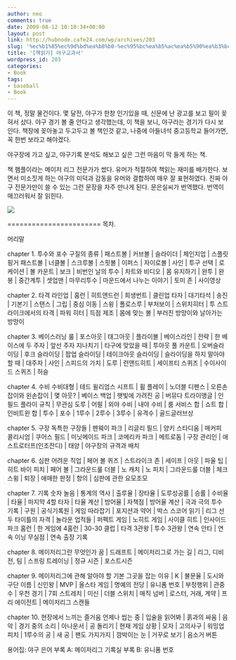```yaml
---
author: neo
comments: true
date: 2009-08-12 10:10:34+00:00
layout: post
link: http://hubnode.cafe24.com/wp/archives/203
slug: '%ec%b1%85%ec%9d%bd%ea%b8%b0-%ec%95%bc%ea%b5%ac%ea%b5%90%ea%b3%bc%ec%84%9c'
title: '[책읽기] 야구교과서'
wordpress_id: 203
categories:
- Book
tags:
- baseball
- Book
---
```


이 책, 정말 물건이다.
몇 달전, 야구가 한창 인기있을 때, 신문에 난 광고를 보고 필이 꽂혀서 샀다.
야구 경기 볼 줄 안다고 생각했는데, 이 책을 보니, 야구라는 경기가 다시 보인다.
책장에 꽂아놓고 두고두고 볼 책인것 같고, 나중에 아들녀석 중고등학교 들어가면, 꼭 한번 보라고 해야겠다.

야구장에 가고 싶고, 야구기록 분석도 해보고 싶은 그런 마음이 막 들게 하는 책.

책 햄플이라는 메이저 리그 전문가가 썼다. 유머가 적절하여 책읽는 재미를 배가한다. 보면서 미소짓게 하는 야구의 미덕과 감동을 유머와 결합하여 매우 잘 표현하였다. 진짜 야구 전문가만이 쓸 수 있는 그런 문장을 자주 만나게 된다. 문은실씨가 번역했다. 번역이 매끄러워서 잘 읽힌다.

![](http://hubnode.cafe24.com/wp/wp-content/uploads/2009/08/l9788991360792.jpg)
  

=======================
목차.

머리말

chapter 1. 투수와 포수
구질의 종류 | 패스트볼 | 커브볼 | 슬라이더 | 체인지업 | 스플릿핑거 패스트볼 | 너클볼 | 스크루볼 | 스핏볼 | 이퍼스 | 자이로볼 | 사인 | 투구 선택 | 로케이션 | 볼 카운트 | 보크 | 비번인 날의 투수 | 차트와 비디오 | 몸 유지하기 | 완투 | 완봉 | 중간계투 | 셋업맨 | 마무리투수 | 마운드에서 나누는 이야기 | 토미 존 | 사이영상

chapter 2. 타격
라인업 | 홈런 | 히트앤드런 | 희생번트 | 클린업 타자 | 대기타석 | 송진 | 기본기 | 스탠스 | 그립 | 중심 이동 | 스윙 | 폴로스루 | 부처보이 | 스위치히터 | 투 스트라이크에서의 타격 | 파워 히터 | 득점 제조 | 몸에 맞는 볼 | 부러진 방망이와 날아가는 방망이

chapter 3. 베이스러닝
룰 | 포스아웃 | 태그아웃 | 플라이볼 | 베이스라인 | 전략 | 한 베이스에 두 주자 | 앞선 주자 지나치기 | 타구에 맞았을 때 | 투아웃 풀 카운트 | 오버슬라이딩 | 후크 슬라이딩 | 팝업 슬라이딩 | 테이크아웃 슬라이딩 | 슬라이딩을 하지 말아야 할 때 | 대주자 | 사인 | 스피드의 가치 | 도루 | 런앤드히트 | 세이프티 스퀴즈 | 수이사이드 스퀴즈 | 허슬

chapter 4. 수비
수비대형 | 테드 윌리엄스 시프트 | 휠 플레이 | 노더블 디펜스 | 오른손잡이와 왼손잡이 | 몇 아웃? | 베이스 백업 | 햇빛에 가려진 공 | 버뮤다 트라이앵글 | 인필드 플라이 규칙 | 무관심 도루 | 어필 | 외야 수비 | 내야 수비 | 룸 서비스 합 | 쇼트 합 | 인비트윈 합 | 투수 | 포수 | 1루수 | 2루수 | 3루수 | 유격수 | 골드글러브상

chapter 5. 구장
독특한 구장들 | 펜웨이 파크 | 리글리 필드 | 양키 스타디움 | 매커피 콜리시엄 | 쿠어스 필드 | 미닛메이드 파크 | 코메리카 파크 | 메트로돔 | 구장 관리인 | 애스트로터프(인조잔디) | 태양 | 야구장의 규격과 배치

chapter 6. 심판
어려운 직업 | 페어 볼 퀴즈 | 스트라이크 존 | 세이프 | 아웃 | 파울 팁 | 히트 바이 피치 | 페어 볼 | 그라운드룰 더블 | 노 캐치 | 노 피치 | 그라운드룰 더블 | 체크 스윙 | 퇴장 | 애매한 판정 | 항의 | 심판에 관한 요모조모

chapter 7. 기록
숫자 놀음 | 통계의 역사 | 출루율 | 장타율 | 도루성공률 | 승률 | 수비율 | 타율 | 마지막 4할 타자 | 타율 계산 | 방어율 | 자책점 | 방어율 계산 | 극과 극의 투수 기록 | 구원 | 공식기록원 | 게임 따라잡기 | 포지션과 약어 | 박스 스코어 읽기 | 리그 선두 타이틀의 자격 | 놀라운 업적들 | 퍼펙트 게임 | 노히트 게임 | 사이클 히트 | 인사이드파크 홈런 | 한 게임에 4홈런 | 30-30 클럽 | 타격 3관왕 | 투수 3관왕 | 연속 안타 | 연속 이닝 무실점 | 연속 출장 기록

chapter 8. 메이저리그란 무엇인가
꿈 | 드래프트 | 메이저리그로 가는 길 | 리그, 디비전, 팀 | 스프링 트레이닝 | 정규 시즌 | 포스트시즌

chapter 9. 메이저리그에 관해 알아야 할 기본
그곳을 잡는 이유 | K | 불문율 | 도시와 구단 이름 | 신인왕 | MVP | 올스타 게임 | 명예의 전당 | 유니폼 번호 | 부정행위 | 관중 수 | 우천 경기 | 7회 스트레치 | 미신 | 더블 스위치 | 매직 넘버 | 로스터, 거래, 계약 | 프리 에이전트 | 메이저리그 스캔들

chapter 10. 현장에서 느끼는 즐거움
언제나 씹는 중 | 입술을 읽어봐 | 흙과의 싸움 | 음악 | 경기 중의 소리 | 아나운서 | 공 돌리기 | 현재 게임 상황 | 모자 | 고의사구 | 워밍업 피치 | 1루수의 공 | 새 공 | 팬도 가지가지 | 깜박이는 눈 | 거꾸로 보기 | 음소거 버튼

용어집: 야구 은어
부록 A: 메이저리그 기록실
부록 B: 유니폼 번호
